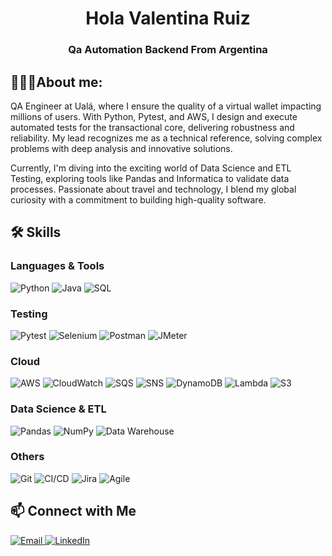 <h1 align="center">Hola Valentina Ruiz</h1>
<h3 align="center">Qa Automation Backend From Argentina</h3>
<h2>👩🏽‍💻About me:</h2>
<p>
QA Engineer at Ualá, where I ensure the quality of a virtual wallet impacting millions of users. With Python, Pytest, and AWS, I design and execute automated tests for the transactional core, delivering robustness and reliability. My lead recognizes me as a technical reference, solving complex problems with deep analysis and innovative solutions.
</p>
<p>
Currently, I'm diving into the exciting world of Data Science and ETL Testing, exploring tools like Pandas and Informatica to validate data processes. Passionate about travel and technology, I blend my global curiosity with a commitment to building high-quality software.
</p>
<div>
  <h2>🛠️ Skills</h2>

  <h3>Languages & Tools</h3>
  <p>
    <img src="https://img.shields.io/badge/Python-3776AB?style=flat&logo=python&logoColor=white" alt="Python" />
    <img src="https://img.shields.io/badge/Java-007396?style=flat&logo=java&logoColor=white" alt="Java" />
    <img src="https://img.shields.io/badge/SQL-4479A1?style=flat&logo=postgresql&logoColor=white" alt="SQL" />
  </p>

  <h3>Testing</h3>
  <p>
    <img src="https://img.shields.io/badge/Pytest-0A9EDC?style=flat&logo=pytest&logoColor=white" alt="Pytest" />
    <img src="https://img.shields.io/badge/Selenium-43B02A?style=flat&logo=selenium&logoColor=white" alt="Selenium" />
    <img src="https://img.shields.io/badge/Postman-FF6C37?style=flat&logo=postman&logoColor=white" alt="Postman" />
    <img src="https://img.shields.io/badge/JMeter-D22128?style=flat&logo=apache-jmeter&logoColor=white" alt="JMeter" />
  </p>

  <h3>Cloud</h3>
  <p>
    <img src="https://img.shields.io/badge/AWS-232F3E?style=flat&logo=amazon-aws&logoColor=white" alt="AWS" />
    <img src="https://img.shields.io/badge/CloudWatch-FF4F8B?style=flat&logo=amazon-cloudwatch&logoColor=white" alt="CloudWatch" />
    <img src="https://img.shields.io/badge/SQS-FF4F8B?style=flat&logo=amazon-sqs&logoColor=white" alt="SQS" />
    <img src="https://img.shields.io/badge/SNS-FF4F8B?style=flat&logo=amazon-sns&logoColor=white" alt="SNS" />
    <img src="https://img.shields.io/badge/DynamoDB-4053D6?style=flat&logo=amazon-dynamodb&logoColor=white" alt="DynamoDB" />
    <img src="https://img.shields.io/badge/Lambda-FF9900?style=flat&logo=aws-lambda&logoColor=white" alt="Lambda" />
    <img src="https://img.shields.io/badge/S3-569A31?style=flat&logo=amazon-s3&logoColor=white" alt="S3" />
  </p>

  <h3>Data Science & ETL</h3>
  <p>
    <img src="https://img.shields.io/badge/Pandas-150458?style=flat&logo=pandas&logoColor=white" alt="Pandas" />
    <img src="https://img.shields.io/badge/NumPy-013243?style=flat&logo=numpy&logoColor=white" alt="NumPy" />
    <img src="https://img.shields.io/badge/Data%20Warehouse-4A90E2?style=flat&logo=databricks&logoColor=white" alt="Data Warehouse" />
  </p>

  <h3>Others</h3>
  <p>
    <img src="https://img.shields.io/badge/Git-F05032?style=flat&logo=git&logoColor=white" alt="Git" />
    <img src="https://img.shields.io/badge/CI%2FCD-2C3E50?style=flat&logo=github-actions&logoColor=white" alt="CI/CD" />
    <img src="https://img.shields.io/badge/Jira-0052CC?style=flat&logo=jira&logoColor=white" alt="Jira" />
    <img src="https://img.shields.io/badge/Agile-00A699?style=flat&logo=agile&logoColor=white" alt="Agile" />
  </p>

  <h2>📫 Connect with Me</h2>
  <p>
    <a href="mailto:valentina.saraviaruiz@gmail.com">
      <img src="https://img.shields.io/badge/Email-valentina.saraviaruiz%40gmail.com-D14836?style=flat&logo=gmail&logoColor=white" alt="Email" />
    </a>
    <a href="https://www.linkedin.com/in/valentinamadelainesaraviaruiz/">
      <img src="https://img.shields.io/badge/LinkedIn-Valentina%20Ruiz-0A66C2?style=flat&logo=linkedin&logoColor=white" alt="LinkedIn" />
    </a>
  </p>
</div>

